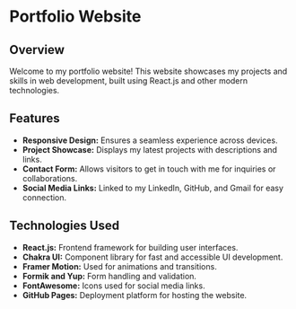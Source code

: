 # Portfolio Website

## Overview
Welcome to my portfolio website! This website showcases my projects and skills in web development, built using React.js and other modern technologies.

## Features
- **Responsive Design:** Ensures a seamless experience across devices.
- **Project Showcase:** Displays my latest projects with descriptions and links.
- **Contact Form:** Allows visitors to get in touch with me for inquiries or collaborations.
- **Social Media Links:** Linked to my LinkedIn, GitHub, and Gmail for easy connection.

## Technologies Used
- **React.js:** Frontend framework for building user interfaces.
- **Chakra UI:** Component library for fast and accessible UI development.
- **Framer Motion:** Used for animations and transitions.
- **Formik and Yup:** Form handling and validation.
- **FontAwesome:** Icons used for social media links.
- **GitHub Pages:** Deployment platform for hosting the website.


 
